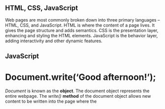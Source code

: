 ## HTML, CSS, JavaScript

Web pages are most commonly broken down into three primary languages – HTML, CSS, and JavaScript. HTML is where the content of a page lives. It gives the page structure and adds semantics. CSS is the presentation layer, enhancing and styling the HTML elements. JavaScript is the behavior layer, adding interactivity and other dynamic features.

## JavaScript

# Document.write(‘Good afternoon!’);

*Document* is known as the **object**. The document object represents the entire webpage. The *write()* **method** of the document object allows new content to be written into the page where the *<script>* element sits. The dot between *document* and *write* is known as a **member operand**. **Objects** have several **methods** which can be accessed by placing this dot between the object and the method. Each piece of information inside the parentheses of the method is called a **parameter**.

A script is a series of instructions that a computer can follow one-by-one. Each individual instruction or step is known as a **statement**. Statements should end with a semicolon. Statements should start on a new line. Statements can be organized into **code blocks** when they’re placed within curly braces. Code blocks help programmers organize their code and makes it more readable.

JavaScript runs where it is found. This is important because it can slow down or stop the loading of a page if the browser has to front-load a lot of JavaScript, or it can disrupt your code if scripts try to run before the page loads in elements necessary for the JavaScript functions to resolve.

It is important to make comments throughout one’s code to explain functions to oneself and others. This is particularly important when collaborating, working on large-scale projects, or inserting a lot of time between inspecting code. **//** is used to comment out information line-by-line, and is best practice to maintain the integrity of all possible inputs in JavaScript.

Variable (*var*) – a temporary container for bits of information a script needs to perform functions. Variables are composed of the **variable keyword** (var) and the **variable name** (whatever one decides to use as a memorable identifier). The variable name should describe the kind of data the variable holds. These are followed by *=* called an **assignment operator** and the **variable value** (whatever piece of data the variable name will represent). If a variable value is not assigned, the value is considered **undefined**.

6 Primitive JavaScript Data Types:
-	Number (12)
-	String (‘hello’)
-	Boolean (true/false)
-	Null 
-	Undefined
-	Symbol

**objects**, **arrays**, **null**, **undefined**, and **symbol** are data types to be described later.
